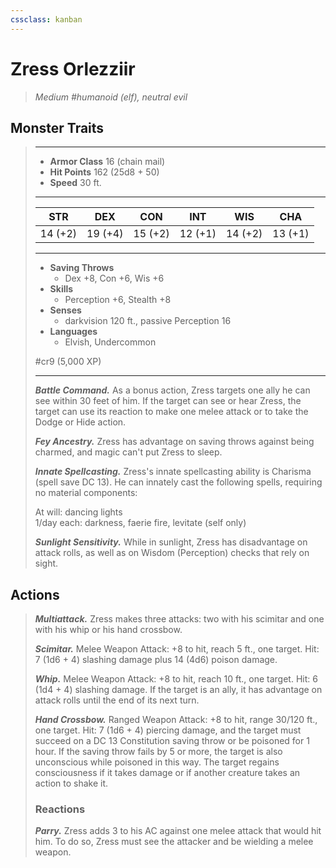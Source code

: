 ```yaml
---
cssclass: kanban
---
```


# Zress Orlezziir
>*Medium #humanoid (elf), neutral evil*
## Monster Traits
>___
>- **Armor Class** 16 (chain mail)
>- **Hit Points** 162 (25d8 + 50)
>- **Speed** 30 ft.
>___
>|STR|DEX|CON|INT|WIS|CHA|
>|:---:|:---:|:---:|:---:|:---:|:---:|
>|14 (+2)|19 (+4)|15 (+2)|12 (+1)|14 (+2)|13 (+1)|
>___
>- **Saving Throws**
>	 - Dex +8, Con +6, Wis +6
>- **Skills**
>	 - Perception +6, Stealth +8
>- **Senses**
>	 - darkvision 120 ft., passive Perception 16
>- **Languages**
>	 - Elvish, Undercommon
>
> #cr9 (5,000 XP)
>___
>***Battle Command.*** As a bonus action, Zress targets one ally he can see within 30 feet of him. If the target can see or hear Zress, the target can use its reaction to make one melee attack or to take the Dodge or Hide action.  
>
>***Fey Ancestry.*** Zress has advantage on saving throws against being charmed, and magic can't put Zress to sleep.  
>
>***Innate Spellcasting.*** Zress's innate spellcasting ability is Charisma (spell save DC 13). He can innately cast the following spells, requiring no material components:  
>
>At will: dancing lights  
>1/day each: darkness, faerie fire, levitate (self only)  
>
>
>***Sunlight Sensitivity.*** While in sunlight, Zress has disadvantage on attack rolls, as well as on Wisdom (Perception) checks that rely on sight.  
>
## Actions
>***Multiattack.*** Zress makes three attacks: two with his scimitar and one with his whip or his hand crossbow.  
>
>***Scimitar.*** Melee Weapon Attack: +8 to hit, reach 5 ft., one target. Hit: 7 (1d6 + 4) slashing damage plus 14 (4d6) poison damage.  
>
>***Whip.*** Melee Weapon Attack: +8 to hit, reach 10 ft., one target. Hit: 6 (1d4 + 4) slashing damage. If the target is an ally, it has advantage on attack rolls until the end of its next turn.  
>
>***Hand Crossbow.*** Ranged Weapon Attack: +8 to hit, range 30/120 ft., one target. Hit: 7 (1d6 + 4) piercing damage, and the target must succeed on a DC 13 Constitution saving throw or be poisoned for 1 hour. If the saving throw fails by 5 or more, the target is also unconscious while poisoned in this way. The target regains consciousness if it takes damage or if another creature takes an action to shake it.  
>
>### Reactions
>***Parry.*** Zress adds 3 to his AC against one melee attack that would hit him. To do so, Zress must see the attacker and be wielding a melee weapon.